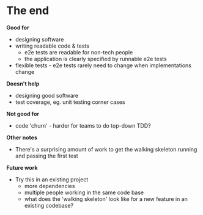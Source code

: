 # The end

**Good for**
- designing software
- writing readable code & tests
  - e2e tests are readable for non-tech people
  - the application is clearly specified by runnable e2e tests
- flexible tests - e2e tests rarely need to change when implementations change

**Doesn't help**
- designing good software
- test coverage, eg. unit testing corner cases

**Not good for**
- code 'churn' - harder for teams to do top-down TDD?

**Other notes**
- There's a surprising amount of work to get the walking 
  skeleton running and passing the first test

**Future work**
- Try this in an existing project
    - more dependencies
    - multiple people working in the same code base
    - what does the 'walking skeleton' look like for a new feature in an
      existing codebase?
